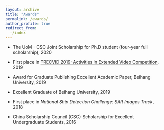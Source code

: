 ```yaml
---
layout: archive
title: "Awards"
permalink: /awards/
author_profile: true
redirect_from:
  -/index 
---
```

* The UoM - CSC Joint Scholarship for Ph.D student (four-year full scholarship), 2020

* First place in   [TRECVID 2019: Activities in Extended Video Competition](https://www-nlpir.nist.gov/projects/tvpubs/tv19.papers/mmvg-Informedia.pdf), 2019 

* Award for Graduate Publishing Excellent Academic Paper, Beihang University, 2019

* Excellent Graduate of Beihang University, 2019

* First place in *National Ship Detection Challenge: SAR Images Track*, 2018

* China Scholarship Council (CSC) Scholarship for Excellent Undergraduate Students, 2016

